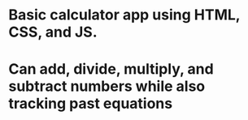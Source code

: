 # Basic calculator app using HTML, CSS, and JS.
# Can add, divide, multiply, and subtract numbers while also tracking past equations